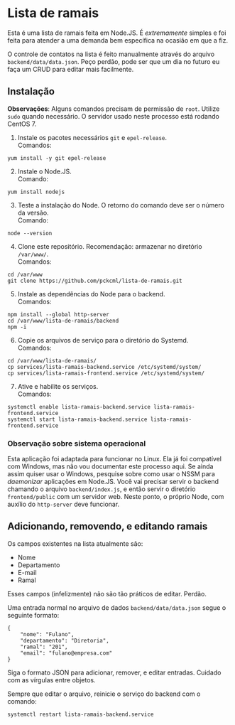 # Lista de ramais

Esta é uma lista de ramais feita em Node.JS. É *extremamente* simples e foi feita para atender a uma demanda bem específica na ocasião em que a fiz.

O controle de contatos na lista é feito manualmente através do arquivo `backend/data/data.json`. Peço perdão, pode ser que um dia no futuro eu faça um CRUD para editar mais facilmente.

## Instalação

**Observações**: Alguns comandos precisam de permissão de `root`. Utilize `sudo` quando necessário. O servidor usado neste processo está rodando CentOS 7.

1. Instale os pacotes necessários `git` e `epel-release`.  
Comandos:
```
yum install -y git epel-release
```

2. Instale o Node.JS.  
Comando:
```
yum install nodejs
```

3. Teste a instalação do Node. O retorno do comando deve ser o número da versão.  
Comando:
```
node --version
```

4. Clone este repositório. Recomendação: armazenar no diretório `/var/www/`.  
Comandos:
```
cd /var/www
git clone https://github.com/pckcml/lista-de-ramais.git
```

5. Instale as dependências do Node para o backend.  
Comandos:
```
npm install --global http-server
cd /var/www/lista-de-ramais/backend
npm -i
```

6. Copie os arquivos de serviço para o diretório do Systemd.  
Comandos:
```
cd /var/www/lista-de-ramais/
cp services/lista-ramais-backend.service /etc/systemd/system/
cp services/lista-ramais-frontend.service /etc/systemd/system/
```

7. Ative e habilite os serviços.  
Comandos:
```
systemctl enable lista-ramais-backend.service lista-ramais-frontend.service
systemctl start lista-ramais-backend.service lista-ramais-frontend.service
```

### Observação sobre sistema operacional

Esta aplicação foi adaptada para funcionar no Linux. Ela já foi compatível com Windows, mas não vou documentar este processo aqui. Se ainda assim quiser usar o Windows, pesquise sobre como usar o NSSM para *daemonizar* aplicações em Node.JS. Você vai precisar servir o backend chamando o arquivo `backend/index.js`, e então servir o diretório `frontend/public` com um servidor web. Neste ponto, o próprio Node, com auxílio do `http-server` deve funcionar.

## Adicionando, removendo, e editando ramais

Os campos existentes na lista atualmente são:
- Nome
- Departamento
- E-mail
- Ramal

Esses campos (infelizmente) não são tão práticos de editar. Perdão.

Uma entrada normal no arquivo de dados `backend/data/data.json` segue o seguinte formato:
```
{
    "nome": "Fulano",
    "departamento": "Diretoria",
    "ramal": "201",
    "email": "fulano@empresa.com"
}
```

Siga o formato JSON para adicionar, remover, e editar entradas. Cuidado com as vírgulas entre objetos.

Sempre que editar o arquivo, reinicie o serviço do backend com o comando:
```
systemctl restart lista-ramais-backend.service
```